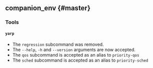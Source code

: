 companion_env {#master}
-------------

### Tools

#### `yarp`

* The `regression` subcommand was removed.
* The `--help`, `-h` and `--version` arguments are now accepted.
* The `qos` subcommand is accepted as an alias to `priority-qos`
* The `sched` subcommand is accepted as an alias to `priority-sched`
